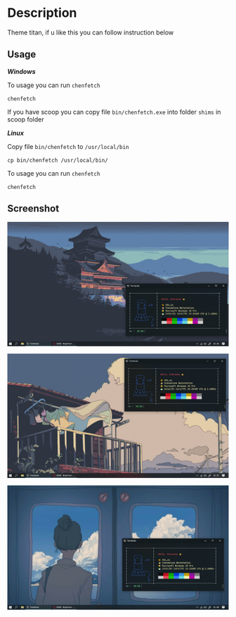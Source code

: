 # Description
Theme titan, if u like this you can follow instruction below

## Usage
_**Windows**_

To usage you can run `chenfetch`
```
chenfetch
```
If you have scoop you can copy file `bin/chenfetch.exe` into folder `shims` in scoop folder


_**Linux**_

Copy file `bin/chenfetch` to `/usr/local/bin`
```
cp bin/chenfetch /usr/local/bin/
```

To usage you can run `chenfetch`
```
chenfetch
```

## Screenshot
![screenshot1](.github/1.jpg)

![screenshot2](.github/2.jpg)

![screenshot3](.github/3.jpg)